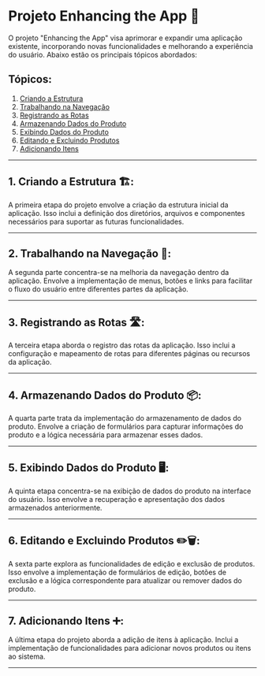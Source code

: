 # Projeto Enhancing the App 🚀

O projeto "Enhancing the App" visa aprimorar e expandir uma aplicação existente, incorporando novas funcionalidades e melhorando a experiência do usuário. Abaixo estão os principais tópicos abordados:

## Tópicos:
1. [Criando a Estrutura](#1-criando-a-estrutura)
2. [Trabalhando na Navegação](#2-trabalhando-na-navegacao)
3. [Registrando as Rotas](#3-registrando-as-rotas)
4. [Armazenando Dados do Produto](#4-armazenando-dados-do-produto)
5. [Exibindo Dados do Produto](#5-exibindo-dados-do-produto)
6. [Editando e Excluindo Produtos](#6-editando-e-excluindo-produtos)
7. [Adicionando Itens](#7-adicionando-itens)

---

## 1. Criando a Estrutura 🏗️:

A primeira etapa do projeto envolve a criação da estrutura inicial da aplicação. Isso inclui a definição dos diretórios, arquivos e componentes necessários para suportar as futuras funcionalidades.

---

## 2. Trabalhando na Navegação 🧭:

A segunda parte concentra-se na melhoria da navegação dentro da aplicação. Envolve a implementação de menus, botões e links para facilitar o fluxo do usuário entre diferentes partes da aplicação.

---

## 3. Registrando as Rotas 🛣️:

A terceira etapa aborda o registro das rotas da aplicação. Isso inclui a configuração e mapeamento de rotas para diferentes páginas ou recursos da aplicação.

---

## 4. Armazenando Dados do Produto 📦:

A quarta parte trata da implementação do armazenamento de dados do produto. Envolve a criação de formulários para capturar informações do produto e a lógica necessária para armazenar esses dados.

---

## 5. Exibindo Dados do Produto 🖥️:

A quinta etapa concentra-se na exibição de dados do produto na interface do usuário. Isso envolve a recuperação e apresentação dos dados armazenados anteriormente.

---

## 6. Editando e Excluindo Produtos ✏️🗑️:

A sexta parte explora as funcionalidades de edição e exclusão de produtos. Isso envolve a implementação de formulários de edição, botões de exclusão e a lógica correspondente para atualizar ou remover dados do produto.

---

## 7. Adicionando Itens ➕:

A última etapa do projeto aborda a adição de itens à aplicação. Inclui a implementação de funcionalidades para adicionar novos produtos ou itens ao sistema.

---
